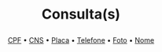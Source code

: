 # <p align="center">Consulta(s)
<p align="center">
  <a href="">CPF</a> •
  <a href="">CNS</a> • 
  <a href="">Placa</a> • 
  <a href="https://github.com/LuarSearch/LuarSearch/blob/main/consultas/telefone.md">Telefone</a> • 
  <a href="https://github.com/LuarSearch/LuarSearch/blob/main/consultas/foto.md">Foto</a> • 
  <a href="">Nome</a>
<p/>
